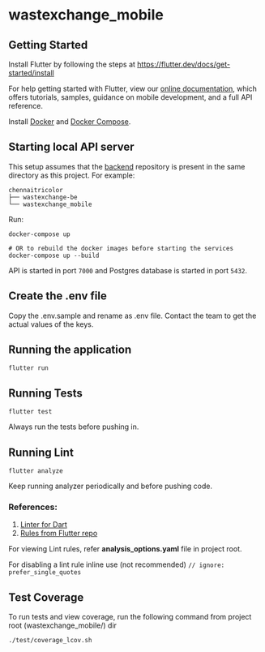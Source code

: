 # wastexchange_mobile

## Getting Started

Install Flutter by following the steps at https://flutter.dev/docs/get-started/install

For help getting started with Flutter, view our
[online documentation](https://flutter.dev/docs), which offers tutorials,
samples, guidance on mobile development, and a full API reference.

Install [Docker](https://docs.docker.com/install/) and [Docker Compose](https://docs.docker.com/compose/install/).

## Starting local API server

This setup assumes that the [backend](https://github.com/chennaitricolor/wastexchange-be) repository is present in the same directory as this project. For example:
```
chennaitricolor
├── wastexchange-be
└── wastexchange_mobile
```

Run:

```
docker-compose up

# OR to rebuild the docker images before starting the services
docker-compose up --build
```

API is started in port `7000` and Postgres database is started in port `5432`.

## Create the .env file

Copy the .env.sample and rename as .env file. Contact the team to get the actual values of the keys.

## Running the application

``flutter run``

## Running Tests

``flutter test``

Always run the tests before pushing in. 

## Running Lint

``flutter analyze``

Keep running analyzer periodically and before pushing code. 

### References:
1. [Linter for Dart](https://dart-lang.github.io/linter/lints/)
2. [Rules from Flutter repo](https://github.com/flutter/flutter/blob/master/analysis_options.yaml) 

For viewing Lint rules, refer  **analysis_options.yaml** file in project root.

For disabling a lint rule inline use (not recommended)
``// ignore: prefer_single_quotes``

## Test Coverage

To run tests and view coverage, run the following command from project root (wastexchange_mobile/) dir

``./test/coverage_lcov.sh``

